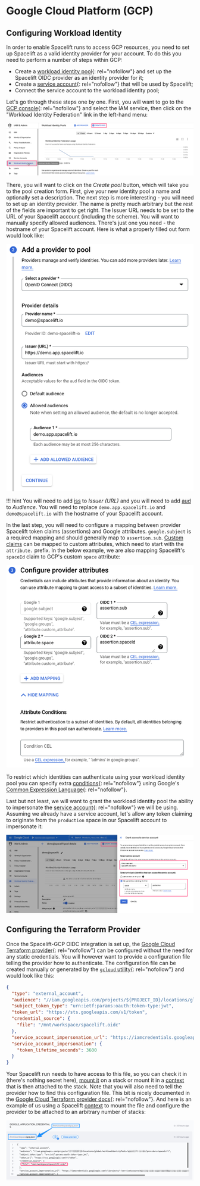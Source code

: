 # Google Cloud Platform (GCP)

## Configuring Workload Identity

In order to enable Spacelift runs to access GCP resources, you need to set up Spacelift as a valid identity provider for your account.
To do this you need to perform a number of steps within GCP:

- Create a [workload identity pool](https://cloud.google.com/iam/docs/configuring-workload-identity-federation#oidc){: rel="nofollow"} and set up the Spacelift OIDC provider as an identity provider for it;
- Create a [service account](https://cloud.google.com/iam/docs/service-accounts){: rel="nofollow"} that will be used by Spacelift;
- Connect the service account to the workload identity pool;

Let's go through these steps one by one. First, you will want to go to the [GCP console](https://console.cloud.google.com/){: rel="nofollow"} and select the IAM service, then click on the "Workload Identity Federation" link in the left-hand menu:

![GCP Workload Identity Federation](../../../assets/screenshots/oidc/gcp-workload-identity-federation.png)

There, you will want to click on the _Create pool_ button, which will take you to the pool creation form. First, give your new identity pool a name and optionally set a description. The next step is more interesting - you will need to set up an identity provider. The name is pretty much arbitrary but the rest of the fields are important to get right. The Issuer URL needs to be set to the URL of your Spacelift account (including the scheme). You will want to manually specify allowed audiences. There's just one you need - the hostname of your Spacelift account. Here is what a properly filled out form would look like:

![Adding workload identity provider to GCP](../../../assets/screenshots/oidc/gcp-add-provider.png)

!!! hint
    You will need to add [iss](README.md#standard-claims) to _Issuer (URL)_ and you will need to add [aud](README.md#standard-claims) to _Audience_.
    You will need to replace `demo.app.spacelift.io` and `demo@spacelift.io` with the hostname of your Spacelift account.

In the last step, you will need to configure a mapping between provider Spacelift token claims (assertions) and Google attributes. `google.subject` is a required mapping and should generally map to `assertion.sub`. [Custom claims](README.md#custom-claims) can be mapped to custom attributes, which need to start with the `attribute.` prefix. In the below example, we are also mapping Spacelift's `spaceId` claim to GCP's custom `space` attribute:

![GCP provider attribute mapping](../../../assets/screenshots/oidc/gcp-provider-attributes.png)

To restrict which identities can authenticate using your workload identity pool you can specify extra [conditions](https://cloud.google.com/iam/docs/workload-identity-federation#conditions){: rel="nofollow"} using Google's [Common Expression Language](https://github.com/google/cel-spec){: rel="nofollow"}.

Last but not least, we will want to grant the workload identity pool the ability to impersonate the [service account](https://cloud.google.com/iam/docs/service-accounts){: rel="nofollow"} we will be using. Assuming we already have a service account, let's allow any token claiming to originate from the `production` space in our Spacelift account to impersonate it:

![GCP granting access to service account](../../../assets/screenshots/oidc/gcp-grant-access.png)

## Configuring the Terraform Provider

Once the Spacelift-GCP OIDC integration is set up, the [Google Cloud Terraform provider](https://registry.terraform.io/providers/hashicorp/google/latest/docs){: rel="nofollow"} can be configured without the need for any static credentials. You will however want to provide a configuration file telling the provider how to authenticate. The configuration file can be created manually or generated by the [`gcloud` utility](https://cloud.google.com/sdk/gcloud/reference/iam/workload-identity-pools/create-cred-config){: rel="nofollow"} and would look like this:

```json
{
  "type": "external_account",
  "audience": "//iam.googleapis.com/projects/${PROJECT_ID}/locations/global/workloadIdentityPools/${WORKER_POOL_ID}/providers/${IDENTITY_PROVIDER_ID}",
  "subject_token_type": "urn:ietf:params:oauth:token-type:jwt",
  "token_url": "https://sts.googleapis.com/v1/token",
  "credential_source": {
    "file": "/mnt/workspace/spacelift.oidc"
  },
  "service_account_impersonation_url": "https://iamcredentials.googleapis.com/v1/projects/-/serviceAccounts/${SERVICE_ACCOUNT_EMAIL}:generateAccessToken",
  "service_account_impersonation": {
    "token_lifetime_seconds": 3600
  }
}
```

Your Spacelift run needs to have access to this file, so you can check it in (there's nothing secret here), [mount it](../../../concepts/configuration/environment.md#mounted-files) on a stack or mount it in a [context](../../../concepts/configuration/context.md) that is then attached to the stack. Note that you will also need to tell the provider how to find this configuration file. This bit is nicely documented in the [Google Cloud Terraform provider docs](https://registry.terraform.io/providers/hashicorp/google/latest/docs/guides/provider_reference#credentials){: rel="nofollow"}. And here is an example of us using a Spacelift [context](../../../concepts/configuration/context.md) to mount the file and configure the provider to be attached to an arbitrary number of stacks:

![GCP Spacelift settings](../../../assets/screenshots/oidc/gcp-spacelift-settings.png)
